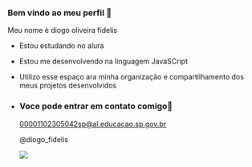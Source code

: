 ### Bem vindo ao meu perfil 🐴

Meu nome è diogo oliveira fidelis 

- Estou estudando no alura
- Estou me desenvolvendo na linguagem JavaSCript
- Utilizo esse espaço ara minha organização e compartilhamento dos meus projetos desenvolvidos

- ### Voce pode entrar em contato comigo🤎

  00001102305042sp@al.educacao.sp.gov.br

  @diogo_fidelis

  ![](https://media1.tenor.com/m/1ElmLyLl3c8AAAAd/horse.gif)
